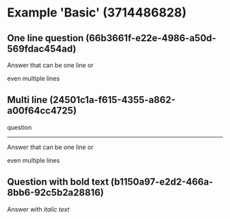 # Example 'Basic' (3714486828)

## One line question (66b3661f-e22e-4986-a50d-569fdac454ad)

Answer that can be one line or

even multiple lines

## Multi line (24501c1a-f615-4355-a862-a00f64cc4725)

question

---

Answer that can be one line or

even multiple lines

## Question with **bold text** (b1150a97-e2d2-466a-8bb6-92c5b2a28816)

Answer with *italic text*
